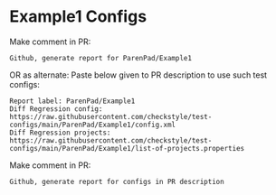 # Example1 Configs
Make comment in PR:
```
Github, generate report for ParenPad/Example1
```
OR as alternate:
Paste below given to PR description to use such test configs:
```
Report label: ParenPad/Example1
Diff Regression config: https://raw.githubusercontent.com/checkstyle/test-configs/main/ParenPad/Example1/config.xml
Diff Regression projects: https://raw.githubusercontent.com/checkstyle/test-configs/main/ParenPad/Example1/list-of-projects.properties
```
Make comment in PR:
```
Github, generate report for configs in PR description
```
